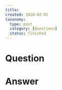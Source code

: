 ```yaml
---
title:
created: 2020-02-01
taxonomy:
  type: post
  category: [Questions]
  status: finished
---
```


# Question

# Answer
